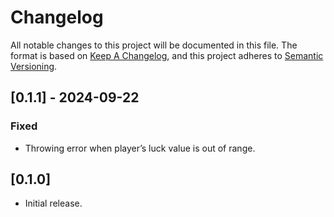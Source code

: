 # Changelog

All notable changes to this project will be documented in this file. The
format is based on [Keep A
Changelog](https://keepachangelog.com/en/1.1.0/), and this project
adheres to [Semantic Versioning](https://semver.org/spec/v2.0.0.html).

## \[0.1.1\] - 2024-09-22

### Fixed

- Throwing error when player’s luck value is out of range.

## \[0.1.0\]

- Initial release.
